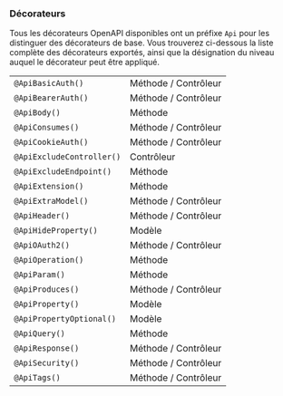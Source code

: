 ### Décorateurs

Tous les décorateurs OpenAPI disponibles ont un préfixe `Api` pour les distinguer des décorateurs de base. Vous trouverez ci-dessous la liste complète des décorateurs exportés, ainsi que la désignation du niveau auquel le décorateur peut être appliqué.

|                           |                      |
| ------------------------- | -------------------- |
| `@ApiBasicAuth()`         | Méthode / Contrôleur |
| `@ApiBearerAuth()`        | Méthode / Contrôleur |
| `@ApiBody()`              | Méthode              |
| `@ApiConsumes()`          | Méthode / Contrôleur |
| `@ApiCookieAuth()`        | Méthode / Contrôleur |
| `@ApiExcludeController()` | Contrôleur           |
| `@ApiExcludeEndpoint()`   | Méthode              |
| `@ApiExtension()`         | Méthode              |
| `@ApiExtraModel()`        | Méthode / Contrôleur |
| `@ApiHeader()`            | Méthode / Contrôleur |
| `@ApiHideProperty()`      | Modèle               |
| `@ApiOAuth2()`            | Méthode / Contrôleur |
| `@ApiOperation()`         | Méthode              |
| `@ApiParam()`             | Méthode              |
| `@ApiProduces()`          | Méthode / Contrôleur |
| `@ApiProperty()`          | Modèle               |
| `@ApiPropertyOptional()`  | Modèle               |
| `@ApiQuery()`             | Méthode              |
| `@ApiResponse()`          | Méthode / Contrôleur |
| `@ApiSecurity()`          | Méthode / Contrôleur |
| `@ApiTags()`              | Méthode / Contrôleur |
